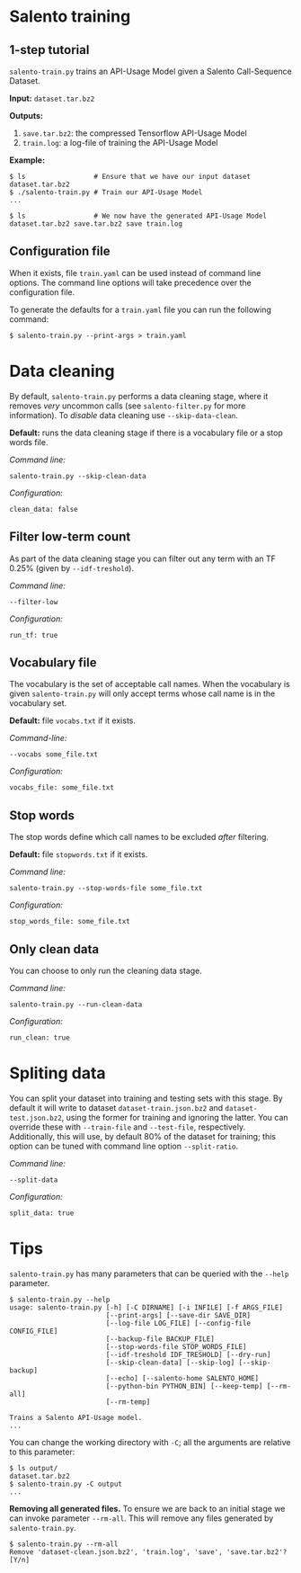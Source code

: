# Salento training

## 1-step tutorial

`salento-train.py` trains an API-Usage Model given a Salento Call-Sequence
Dataset.

**Input:** `dataset.tar.bz2`

**Outputs:**
1. `save.tar.bz2`: the compressed Tensorflow API-Usage Model
2. `train.log`: a log-file of training the API-Usage Model

**Example:**
```
$ ls                 # Ensure that we have our input dataset
dataset.tar.bz2
$ ./salento-train.py # Train our API-Usage Model
...

$ ls                 # We now have the generated API-Usage Model
dataset.tar.bz2 save.tar.bz2 save train.log
```

## Configuration file

When it exists, file `train.yaml` can be used instead of command line
options. The command line options will take precedence over the
configuration file.

To generate the defaults for a `train.yaml` file you can run the following
command:
```
$ salento-train.py --print-args > train.yaml
```

# Data cleaning

By default, `salento-train.py` performs a data cleaning stage, where it 
removes *very* uncommon calls (see `salento-filter.py` for more 
information). To *disable* data cleaning use `--skip-data-clean`.

**Default:** runs the data cleaning stage if there is a vocabulary file
or a stop words file.

*Command line:*
```
salento-train.py --skip-clean-data
```

*Configuration:*
```
clean_data: false
```

## Filter low-term count

As part of the data cleaning stage you can filter out any term with an
TF 0.25% (given by `--idf-treshold`).

*Command line:*
```
--filter-low
```

*Configuration:*

```
run_tf: true
```

## Vocabulary file

The vocabulary is the set of acceptable call names. When
the vocabulary is given `salento-train.py` will only accept terms whose
call name is in the vocabulary set.


**Default:** file `vocabs.txt` if it exists.

*Command-line:*
```
--vocabs some_file.txt
```

*Configuration:*
```
vocabs_file: some_file.txt
```

## Stop words

The stop words define which call names to be excluded *after* filtering.

**Default:** file `stopwords.txt` if it exists.

*Command line:*
```
salento-train.py --stop-words-file some_file.txt
```

*Configuration:*
```
stop_words_file: some_file.txt
```

## Only clean data

You can choose to only run the cleaning data stage.

*Command line:*
```
salento-train.py --run-clean-data
```

*Configuration:*
```
run_clean: true
```

# Spliting data

You can split your dataset into training and testing sets with this stage.
By default it will write to dataset `dataset-train.json.bz2` and
`dataset-test.json.bz2`, using the former for training and ignoring the
latter. You can override these with `--train-file` and `--test-file`,
respectively. Additionally, this will use, by default 80% of the dataset
for training; this option can be tuned with command line option
`--split-ratio`.

*Command line:*
```
--split-data
```

*Configuration:*
```
split_data: true
```


# Tips

`salento-train.py` has many parameters that can be queried with the `--help` parameter.
```
$ salento-train.py --help
usage: salento-train.py [-h] [-C DIRNAME] [-i INFILE] [-f ARGS_FILE]
                        [--print-args] [--save-dir SAVE_DIR]
                        [--log-file LOG_FILE] [--config-file CONFIG_FILE]
                        [--backup-file BACKUP_FILE]
                        [--stop-words-file STOP_WORDS_FILE]
                        [--idf-treshold IDF_TRESHOLD] [--dry-run]
                        [--skip-clean-data] [--skip-log] [--skip-backup]
                        [--echo] [--salento-home SALENTO_HOME]
                        [--python-bin PYTHON_BIN] [--keep-temp] [--rm-all]
                        [--rm-temp]

Trains a Salento API-Usage model.
...
```

You can change the working directory with `-C`; all the arguments are relative to this parameter:
```
$ ls output/
dataset.tar.bz2
$ salento-train.py -C output
...
```

**Removing all generated files.** 
To ensure we are back to an initial stage we can invoke parameter 
`--rm-all`. This will remove any files generated by `salento-train.py`.
```
$ salento-train.py --rm-all
Remove 'dataset-clean.json.bz2', 'train.log', 'save', 'save.tar.bz2'? [Y/n]
```

